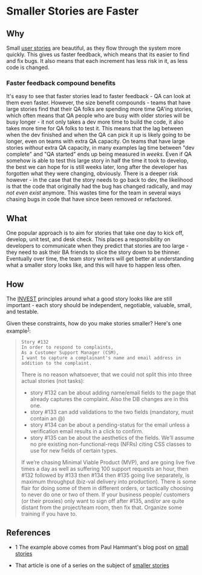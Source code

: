 # Smaller Stories are Faster

## Why

Small [user stories](user-stories.md) are beautiful, as they flow through the system more quickly. This gives us faster feedback, which means that its easier to find and fix bugs.  It also means that each increment has less risk in it, as less code is changed. 

### Faster feedback compound benefits

It's easy to see that faster stories lead to faster feedback - QA can look at them even faster. However, the size benefit compounds - teams that have large stories find that their QA folks are spending more time QA'ing stories, which often means that QA people who are busy with older stories will be busy longer - it not only takes a dev more time to build the code, it also takes more time for QA folks to test it. This means that the lag between when the dev finished and when the QA can pick it up is likely going to be longer, even on teams with extra QA capacity. On teams that have large stories _without_ extra QA capacity, in many examples lag time between "dev complete" and "QA started" ends up being measured in _weeks_. Even if QA somehow is able to test this large story in half the time it took to develop, the best we can hope for is still weeks later, long after the developer has forgotten what they were changing, obviously. There is a deeper risk however - in the case that the story needs to go back to dev, the likelihood is that the code that originally had the bug has changed radically, and may _not even exist_ anymore. This wastes time for the team in several ways chasing bugs in code that have since been removed or refactored.

## What

One popular approach is to aim for stories that take one day to kick off, develop, unit test, and desk check. This places a responsibility on developers to communicate when they predict that stories are too large - they need to ask their BA friends to slice the story down to be thinner. Eventually over time, the team story writers will get better at understanding what a smaller story looks like, and this will have to happen less often.

## How

The [INVEST](user-stories.md) principles around what a good story looks like are still important - each story should be independent, negotiable, valuable, small, and testable. 

Given these constraints, how do you make stories smaller?  Here's one example<sup>[1](#footnote1)</sup>: 

> ```plain
> Story #132
> In order to respond to complaints, 
> As a Customer Support Manager (CSM),
> I want to capture a complainant's name and email address in addition to the complaint.
> ```
> 
> There is no reason whatsoever, that we could not split this into three actual stories (not tasks):
>
> - story #132 can be about adding name/email fields to the page that already captures the complaint. Also the DB changes are in this one.
> - story #133 can add validations to the two fields (mandatory, must contain an @)
> - story #134 can be about a pending-status for the email unless a verification email results in a click to confirm.
> - story #135 can be about the aesthetics of the fields. We’ll assume no pre existing non-functional-reqs (NFRs) citing CSS classes to use for new fields of certain types.
>
> If we’re chasing Minimal Viable Product (MVP), and are going live five times a day as well as suffering 100 support requests an hour, then #132 followed by #133 then #134 then #135 going live separately, is maximum throughput (biz-val delivery into production). There is some flair for doing some of them in different orders, or tactically choosing to never do one or two of them.
> If your business people/ customers (or their proxies) only want to sign off after #135, and/or are quite distant from the project/team room, then fix that. Organize some training if you have to.

## References

- <a name="footnote1">1</a> The example above comes from Paul Hammant's blog post on [small stories](https://paulhammant.com/2012/11/12/smaller-stories/)

- That article is one of a series on the subject of [smaller stories](https://paulhammant.com/categories.html#Small_Stories)
